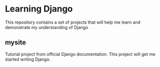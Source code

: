 # Learning Django

This repository contains a set of projects that will help me learn and 
demonstrate my understanding of Django

## mysite

Tutorial project from official Django documentation. This project will get me
started writing Django.